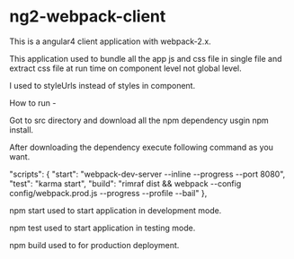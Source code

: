 # ng2-webpack-client


This is a angular4 client application with webpack-2.x.

This application used to bundle all the app js and css file in single file and extract css file at run time on component level not global level.

I used to styleUrls instead of styles in component.

How to run -

Got to src directory and download all the npm dependency usgin npm install.

After downloading the dependency execute following command as you want.

"scripts": {
    "start": "webpack-dev-server --inline --progress --port 8080",
    "test": "karma start",
    "build": "rimraf dist && webpack --config config/webpack.prod.js --progress --profile --bail"
  },

npm start used to start application in development mode.

npm test used to start application in testing mode.

npm build used to for production deployment.
